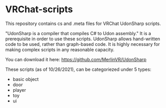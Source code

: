 # VRChat-scripts
This repository contains cs and .meta files for VRChat UdonSharp scripts.

"UdonSharp is a compiler that compiles C# to Udon assembly." It is a prerequisite in order to use these scripts.
UdonSharp allows hand-written code to be used, rather than graph-based code. It is highly necessary for making complex scripts in any reasonable capacity.

You can download it here: https://github.com/MerlinVR/UdonSharp

These scripts (as of 10/26/2021), can be categoriezed under 5 types:
* basic object
* door
* player
* toy
* ui
